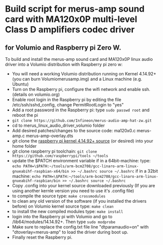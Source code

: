# Build script for merus-amp sound card with MA120x0P  multi-level Class D amplifiers codec driver

## for Volumio and Raspberry pi Zero W.

To build and install the merus-amp sound card and MA120x0P linux audio driver into a Volumio distribution with Raspberry pi zero w:

- You will need a working Volumio distribution running on Kernel 4.14.92+ (you can burn Volumiomerusamp.img) and a Linux machine (e.g. Ubuntu)
- Turn on the Raspberry pi, configure the wifi network and enable ssh. (details on volumio.org)
- Enable root login in the Raspberry pi by editing the file /etc/ssh/sshd_config, change PermitRootLogin to "yes"
- Add a root password in the Raspberry pi: type `sudo passwd root` and reboot the pi
- `git clone https://github.com/Infineon/merus-audio-amp-hat-zw.git`
- cd to merus_linux_audio_driver_volumio folder
- Add desired patches/changes to the source code:
  ma120x0.c
  merus-amp.c
  merus-amp-overlay.dts
- git clone the [raspberry pi kernel 4.14.92+ source](https://github.com/raspberrypi/linux/tree/24737fa6bcf1d7ffb71ceb78d7a7c275cb7e1d13)  (or desired) into your home folder
- git clone raspberry pi toolchain: `git clone https://github.com/raspberrypi/tools ~/tools`
- update the $PATCH environment variable
  if in a 64bit-machine:
  type: `echo PATH=\$PATH:~/tools/arm-bcm2708/gcc-linaro-arm-linux-gnueabihf-raspbian-x64/bin >> ~/.bashrc
  source ~/.bashrc`
  if in a 32bit machine:
  `echo PATH=\$PATH:~/tools/arm-bcm2708/gcc-linaro-arm-linux-gnueabihf-raspbian/bin >> ~/.bashrc
  source ~/.bashrc`
 - Copy .config into your kernel source downloaded previously (If you are using another kernle version you need to use it's .config file)
 - to compile the source type: `make crossmodules`
 - to clean any old version of the software (if you installed the drivers before) on Volumio kernel source type: `make clean`
 - to install the new compiled modules type: `make install`
 - login into the Raspberry pi with Volumio and go to /lib64/modules/14.14.92+. Then type `sudo modprobe`
 - Make sure to replace the config.txt file line "dtparamaudio=on" with "dtoverlay=merus-amp" to load the driver during boot up.
 - Finally reset the Raspberry pi.

